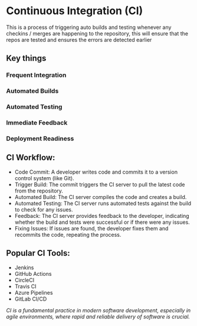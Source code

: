 # Continuous Integration (CI)

This is a process of triggering auto builds and testing whenever any checkins / merges are happening to the repository, this will ensure that the repos are tested and ensures the errors are detected earlier

## Key things

### Frequent Integration
### Automated Builds
### Automated Testing
### Immediate Feedback
### Deployment Readiness 

## **CI Workflow:**

- Code Commit: A developer writes code and commits it to a version control system (like Git).
- Trigger Build: The commit triggers the CI server to pull the latest code from the repository.
- Automated Build: The CI server compiles the code and creates a build.
- Automated Testing: The CI server runs automated tests against the build to check for any issues.
- Feedback: The CI server provides feedback to the developer, indicating whether the build and tests were successful or if there were any issues.
- Fixing Issues: If issues are found, the developer fixes them and recommits the code, repeating the process.

## Popular CI Tools:

- Jenkins
- GitHub Actions
- CircleCI
- Travis CI
- Azure Pipelines
- GitLab CI/CD

_CI is a fundamental practice in modern software development, especially in agile environments, where rapid and reliable delivery of software is crucial._
